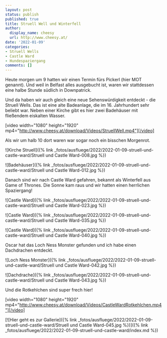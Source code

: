 ```yaml
---
layout: post
status: publish
published: true
title: Struell Well und Winterfell
author:
  display_name: cheesy
  url: http://www.cheesy.at/
date: '2022-01-09'
categories:
- Struell Wells
- Castle Ward
- Hundespaziergang
comments: []
---
```


Heute morgen um 9 hatten wir einen Termin fürs Pickerl (hier MOT genannt). Und weil in Belfast alles ausgebucht ist, waren wir stattdessen eine halbe Stunde südlich in Downpatrick.

Und da haben wir auch gleich eine neue Sehenswürdigkeit entdeckt - die Struell Wells. Das ist eine alte Badeanlage, die im 16. Jahrhundert sehr beliebt war. Neben einer Kirche gibt es hier zwei Badehäuser mit fließendem eiskalten Wasser.

[video width="1080" height="1920" mp4="http://www.cheesy.at/download/Videos/StruellWell.mp4"][/video]

Als wir um halb 10 dort waren war sogar noch ein bisschen Morgenrot.

![Kirche Struell]({% link _fotos/ausfluege/2022/2022-01-09-struell-und-castle-ward/Struell und Castle Ward-008.jpg %})

![Badehäuser]({% link _fotos/ausfluege/2022/2022-01-09-struell-und-castle-ward/Struell und Castle Ward-012.jpg %})

Danach sind wir nach Castle Ward gefahren, bekannt als Winterfell aus Game of Thrones. Die Sonne kam raus und wir hatten einen herrlichen Spaziergang!

![Castle Ward]({% link _fotos/ausfluege/2022/2022-01-09-struell-und-castle-ward/Struell und Castle Ward-023.jpg %})

![Castle Ward]({% link _fotos/ausfluege/2022/2022-01-09-struell-und-castle-ward/Struell und Castle Ward-035.jpg %})

![Castle Ward]({% link _fotos/ausfluege/2022/2022-01-09-struell-und-castle-ward/Struell und Castle Ward-040.jpg %})

Oscar hat das Loch Ness Monster gefunden und ich habe einen Dachdrachen entdeckt.

![Loch Ness Monster]({% link _fotos/ausfluege/2022/2022-01-09-struell-und-castle-ward/Struell und Castle Ward-042.jpg %})

![Dachdrache]({% link _fotos/ausfluege/2022/2022-01-09-struell-und-castle-ward/Struell und Castle Ward-043.jpg %})

Und die Rotkehlchen sind super frech hier!

[video width="1080" height="1920" mp4="http://www.cheesy.at/download/Videos/CastleWardRotkehlchen.mp4"][/video]

[![Hier geht es zur Gallerie]({% link _fotos/ausfluege/2022/2022-01-09-struell-und-castle-ward/Struell und Castle Ward-045.jpg %})]({% link _fotos/ausfluege/2022/2022-01-09-struell-und-castle-ward/index.md %})

